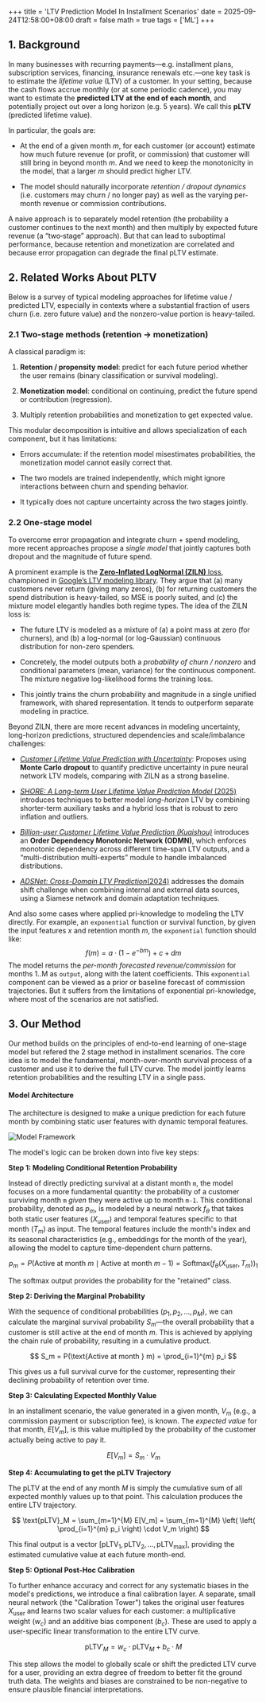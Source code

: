 +++
title = 'LTV Prediction Model In Installment Scenarios'
date = 2025-09-24T12:58:00+08:00
draft = false
math = true
tags = ['ML']
+++

## 1. Background

In many businesses with recurring payments—e.g. installment plans, subscription services, financing, insurance renewals etc.—one key task is to estimate the _lifetime value_ (LTV) of a customer. In your setting, because the cash flows accrue monthly (or at some periodic cadence), you may want to estimate the **predicted LTV at the end of each month**, and potentially project out over a long horizon (e.g. 5 years). We call this **pLTV** (predicted lifetime value).

In particular, the goals are:

- At the end of a given month $m$, for each customer (or account) estimate how much future revenue (or profit, or commission) that customer will still bring in beyond month $m$. And we need to keep the monotonicity in the model, that a larger $m$ should predict higher LTV.
    
- The model should naturally incorporate _retention / dropout dynamics_ (i.e. customers may churn / no longer pay) as well as the varying per‐month revenue or commission contributions.
    

A naive approach is to separately model retention (the probability a customer continues to the next month) and then multiply by expected future revenue (a “two‐stage” approach). But that can lead to suboptimal performance, because retention and monetization are correlated and because error propagation can degrade the final pLTV estimate.

## 2. Related Works About PLTV

Below is a survey of typical modeling approaches for lifetime value / predicted LTV, especially in contexts where a substantial fraction of users churn (i.e. zero future value) and the nonzero-value portion is heavy-tailed.

### 2.1 Two-stage methods (retention → monetization)

A classical paradigm is:

1. **Retention / propensity model**: predict for each future period whether the user remains (binary classification or survival modeling).
    
2. **Monetization model**: conditional on continuing, predict the future spend or contribution (regression).
    
3. Multiply retention probabilities and monetization to get expected value.
    

This modular decomposition is intuitive and allows specialization of each component, but it has limitations:

- Errors accumulate: if the retention model misestimates probabilities, the monetization model cannot easily correct that.
    
- The two models are trained independently, which might ignore interactions between churn and spending behavior.
    
- It typically does not capture uncertainty across the two stages jointly.

### 2.2 One-stage model

To overcome error propagation and integrate churn + spend modeling, more recent approaches propose a _single model_ that jointly captures both dropout and the magnitude of future spend.

A prominent example is the [**Zero-Inflated LogNormal (ZILN)** loss](https://arxiv.org/abs/1912.07753), championed in [Google’s LTV modeling library](https://github.com/google/lifetime_value). They argue that (a) many customers never return (giving many zeros), (b) for returning customers the spend distribution is heavy-tailed, so MSE is poorly suited, and (c) the mixture model elegantly handles both regime types. The idea of the ZILN loss is: 
- The future LTV is modeled as a mixture of (a) a point mass at zero (for churners), and (b) a log-normal (or log-Gaussian) continuous distribution for non-zero spenders.
    
- Concretely, the model outputs both a _probability of churn / nonzero_ and conditional parameters (mean, variance) for the continuous component. The mixture negative log-likelihood forms the training loss.
    
- This jointly trains the churn probability and magnitude in a single unified framework, with shared representation. It tends to outperform separate modeling in practice.

Beyond ZILN, there are more recent advances in modeling uncertainty, long-horizon predictions, structured dependencies and scale/imbalance challenges:

- [_Customer Lifetime Value Prediction with Uncertainty_](https://openreview.net/pdf?id=aMJLcn2yTj): Proposes using **Monte Carlo dropout** to quantify predictive uncertainty in pure neural network LTV models, comparing with ZILN as a strong baseline.
    
- [_SHORE: A Long-term User Lifetime Value Prediction Model_ (2025)](https://arxiv.org/abs/2506.10487) introduces techniques to better model _long-horizon_ LTV by combining shorter-term auxiliary tasks and a hybrid loss that is robust to zero inflation and outliers.
    
- [_Billion-user Customer Lifetime Value Prediction (Kuaishou)_](https://arxiv.org/abs/2208.13358) introduces an **Order Dependency Monotonic Network (ODMN)**, which enforces monotonic dependency across different time-span LTV outputs, and a “multi-distribution multi-experts” module to handle imbalanced distributions.
    
- [_ADSNet: Cross-Domain LTV Prediction_(2024)](https://arxiv.org/abs/2406.10517) addresses the domain shift challenge when combining internal and external data sources, using a Siamese network and domain adaptation techniques.

And also some cases where applied pri-knowledge to modeling the LTV directly. For example, an `exponential` function or survival function, by given the input features $x$ and retention month $m$, the `exponential` function should like:
$$
f(m) = a \cdot \left(1 - e^{-bm}\right) + c + d m
$$
The model returns the _per-month forecasted revenue/commission_ for months 1..M as `output`, along with the latent coefficients. This `exponential` component can be viewed as a prior or baseline forecast of commission trajectories. But it suffers from the limitations of exponential pri-knowledge, where most of the scenarios are not satisfied.

## 3. Our Method

Our method builds on the principles of end-to-end learning of one-stage model but refered the 2 stage method in installment scenarios. The core idea is to model the fundamental, month-over-month survival process of a customer and use it to derive the full LTV curve. The model jointly learns retention probabilities and the resulting LTV in a single pass.

#### Model Architecture

The architecture is designed to make a unique prediction for each future month by combining static user features with dynamic temporal features.

![Model Framework](assets/image_20250924142400.png)


The model's logic can be broken down into five key steps:

**Step 1: Modeling Conditional Retention Probability**

Instead of directly predicting survival at a distant month `m`, the model focuses on a more fundamental quantity: the probability of a customer surviving month `m` *given* they were active up to month `m-1`. This conditional probability, denoted as $p_m$, is modeled by a neural network $f_\theta$ that takes both static user features ($X_{\text{user}}$) and temporal features specific to that month ($T_m$) as input. The temporal features include the month's index and its seasonal characteristics (e.g., embeddings for the month of the year), allowing the model to capture time-dependent churn patterns.

$$ p_m = P(\text{Active at month } m \mid \text{Active at month } m-1) = \text{Softmax}(f_\theta(X_{\text{user}}, T_m))_1 $$

The softmax output provides the probability for the "retained" class.

**Step 2: Deriving the Marginal Probability**

With the sequence of conditional probabilities ($p_1, p_2, \dots, p_M$), we can calculate the marginal survival probability $S_m$—the overall probability that a customer is still active at the end of month $m$. This is achieved by applying the chain rule of probability, resulting in a cumulative product.

$$ S_m = P(\text{Active at month } m) = \prod_{i=1}^{m} p_i $$

This gives us a full survival curve for the customer, representing their declining probability of retention over time.

**Step 3: Calculating Expected Monthly Value**

In an installment scenario, the value generated in a given month, $V_m$ (e.g., a commission payment or subscription fee), is known. The *expected value* for that month, $E[V_m]$, is this value multiplied by the probability of the customer actually being active to pay it.

$$ E[V_m] = S_m \cdot V_m $$

**Step 4: Accumulating to get the pLTV Trajectory**

The pLTV at the end of any month $M$ is simply the cumulative sum of all expected monthly values up to that point. This calculation produces the entire LTV trajectory.

$$ \text{pLTV}_M = \sum_{m=1}^{M} E[V_m] = \sum_{m=1}^{M} \left( \left( \prod_{i=1}^{m} p_i \right) \cdot V_m \right) $$

This final output is a vector $[\text{pLTV}_1, \text{pLTV}_2, \dots, \text{pLTV}_{\text{max}}]$, providing the estimated cumulative value at each future month-end.

**Step 5: Optional Post-Hoc Calibration**

To further enhance accuracy and correct for any systematic biases in the model's predictions, we introduce a final calibration layer. A separate, small neural network (the "Calibration Tower") takes the original user features $X_{\text{user}}$ and learns two scalar values for each customer: a multiplicative weight ($w_c$) and an additive bias component ($b_c$). These are used to apply a user-specific linear transformation to the entire LTV curve.

$$ \text{pLTV}'_M = w_c \cdot \text{pLTV}_M + b_c \cdot M $$

This step allows the model to globally scale or shift the predicted LTV curve for a user, providing an extra degree of freedom to better fit the ground truth data. The weights and biases are constrained to be non-negative to ensure plausible financial interpretations.
